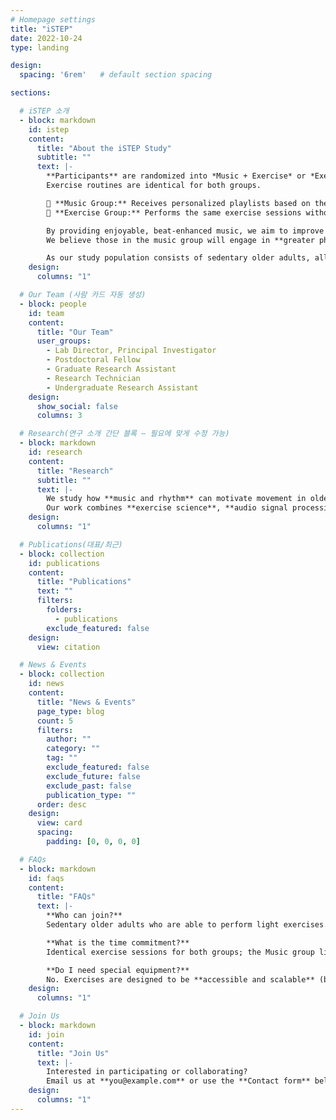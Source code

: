 ```yaml
---
# Homepage settings
title: "iSTEP"
date: 2022-10-24
type: landing

design:
  spacing: '6rem'   # default section spacing

sections:

  # iSTEP 소개
  - block: markdown
    id: istep
    content:
      title: "About the iSTEP Study"
      subtitle: ""
      text: |-
        **Participants** are randomized into *Music + Exercise* or *Exercise* group.  
        Exercise routines are identical for both groups.

        🎵 **Music Group:** Receives personalized playlists based on their own music interests.  
        💪 **Exercise Group:** Performs the same exercise sessions without music.

        By providing enjoyable, beat-enhanced music, we aim to improve participants’ relationship to exercise and motivation.  
        We believe those in the music group will engage in **greater physical activity** compared to those who do not.

        As our study population consists of sedentary older adults, all exercises are **accessible and scalable** (using a band, chair, wall, etc.).
    design:
      columns: "1"

  # Our Team (사람 카드 자동 생성)
  - block: people
    id: team
    content:
      title: "Our Team"
      user_groups:
        - Lab Director, Principal Investigator
        - Postdoctoral Fellow
        - Graduate Research Assistant
        - Research Technician
        - Undergraduate Research Assistant
    design:
      show_social: false
      columns: 3

  # Research(연구 소개 간단 블록 — 필요에 맞게 수정 가능)
  - block: markdown
    id: research
    content:
      title: "Research"
      subtitle: ""
      text: |-
        We study how **music and rhythm** can motivate movement in older adults.  
        Our work combines **exercise science**, **audio signal processing**, and **field interventions**.
    design:
      columns: "1"

  # Publications(대표/최근)
  - block: collection
    id: publications
    content:
      title: "Publications"
      text: ""
      filters:
        folders:
          - publications
        exclude_featured: false
    design:
      view: citation

  # News & Events
  - block: collection
    id: news
    content:
      title: "News & Events"
      page_type: blog
      count: 5
      filters:
        author: ""
        category: ""
        tag: ""
        exclude_featured: false
        exclude_future: false
        exclude_past: false
        publication_type: ""
      order: desc
    design:
      view: card
      spacing:
        padding: [0, 0, 0, 0]

  # FAQs
  - block: markdown
    id: faqs
    content:
      title: "FAQs"
      text: |-
        **Who can join?**  
        Sedentary older adults who are able to perform light exercises.

        **What is the time commitment?**  
        Identical exercise sessions for both groups; the Music group listens to personalized playlists.

        **Do I need special equipment?**  
        No. Exercises are designed to be **accessible and scalable** (band, chair, wall, etc.).
    design:
      columns: "1"

  # Join Us
  - block: markdown
    id: join
    content:
      title: "Join Us"
      text: |-
        Interested in participating or collaborating?  
        Email us at **you@example.com** or use the **Contact form** below.
    design:
      columns: "1"
---
```

